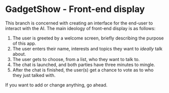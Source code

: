 # GadgetShow - Front-end display

This branch is concerned with creating an interface for the end-user to interact with the AI.
The main ideology of front-end display is as follows:
1. The user is greeted by a welcome screen, briefly describing the purpose of this app.
2. The user enters their name, interests and topics they want to *ideally* talk about.
3. The user gets to choose, from a list, who they want to talk to.
4. The chat is launched, and both parties have three minutes to mingle.
5. After the chat is finished, the user(s) get a chance to vote as to who they just talked with.

If you want to add or change anything, go ahead.